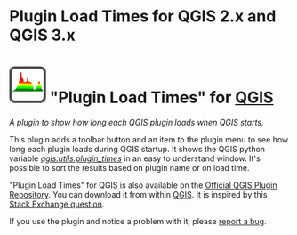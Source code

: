 Plugin Load Times for QGIS 2.x and QGIS 3.x
===========================================
# ![icon](https://github.com/mstuyts/Plugin-Load-Times/blob/master/PluginLoadTimes/icon.png?raw=true) "Plugin Load Times" for [QGIS](http://qgis.org)
*A plugin to show how long each QGIS plugin loads when QGIS starts.*

This plugin adds a toolbar button and an item to the plugin menu to see how long each plugin loads during QGIS startup. It shows the QGIS python variable *[qgis.utils.plugin_times](https://github.com/qgis/QGIS/blob/b1b647349ac5d43a6f0b1a308dd7480f11dded63/python/utils.py#L358)* in an easy to understand window. It's possible to sort the results based on plugin name or on load time.

"Plugin Load Times" for QGIS is also available on the [Official QGIS Plugin Repository](http://plugins.qgis.org/plugins/PluginLoadTimes/). You can download it from within [QGIS](http://qgis.org). It is inspired by this [Stack Exchange question](http://gis.stackexchange.com/questions/209129/how-to-tell-which-qgis-plugins-are-slow-to-load/209131).

If you use the plugin and notice a problem with it, please [report a bug](https://github.com/mstuyts/Plugin-Load-Times/issues).
